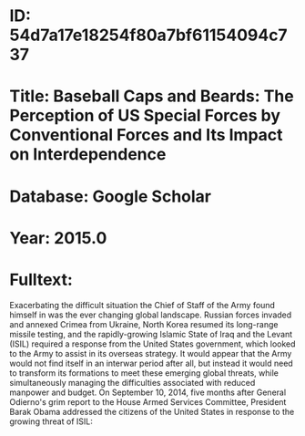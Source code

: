 # ID: 54d7a17e18254f80a7bf61154094c737
# Title: Baseball Caps and Beards: The Perception of US Special Forces by Conventional Forces and Its Impact on Interdependence
# Database: Google Scholar
# Year: 2015.0
# Fulltext:
Exacerbating the difficult situation the Chief of Staff of the Army found himself in was the ever changing global landscape.
Russian forces invaded and annexed Crimea from Ukraine, North Korea resumed its long-range missile testing, and the rapidly-growing Islamic State of Iraq and the Levant (ISIL) required a response from the United States government, which looked to the Army to assist in its overseas strategy.
It would appear that the Army would not find itself in an interwar period after all, but instead it would need to transform its formations to meet these emerging global threats, while simultaneously managing the difficulties associated with reduced manpower and budget.
On September 10, 2014, five months after General Odierno's grim report to the House Armed Services Committee, President Barak Obama addressed the citizens of the United States in response to the growing threat of ISIL: